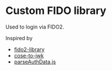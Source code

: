 # Custom FIDO library

Used to login via FIDO2.

Inspired by

- [fido2-library](https://github.com/FIDO-Tools/fido2-library)
- [cose-to-jwk](https://github.com/apowers313/cose-to-jwk)
- [parseAuthData.js](https://gist.github.com/herrjemand/b5137f71df4eea0b23db86f64d56bc63#file-parseauthdata-js)
